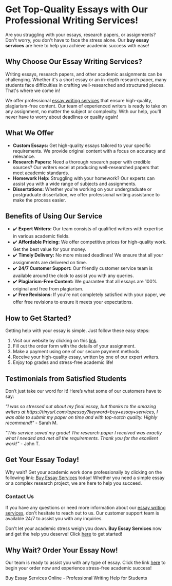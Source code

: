 <h1>Get Top-Quality Essays with Our Professional Writing Services!</h1>

<p>Are you struggling with your essays, research papers, or assignments? Don't worry, you don't have to face the stress alone. Our <strong>buy essay services</strong> are here to help you achieve academic success with ease!</p>

<h2>Why Choose Our Essay Writing Services?</h2>
<p>Writing essays, research papers, and other academic assignments can be challenging. Whether it's a short essay or an in-depth research paper, many students face difficulties in crafting well-researched and structured pieces. That's where we come in!</p>

<p>We offer professional <a href="https://tinyurl.com/topessay?keyword=buy+essay+services">essay writing services</a> that ensure high-quality, plagiarism-free content. Our team of experienced writers is ready to take on any assignment, no matter the subject or complexity. With our help, you'll never have to worry about deadlines or quality again!</p>

<h2>What We Offer</h2>
<ul>
  <li><strong>Custom Essays:</strong> Get high-quality essays tailored to your specific requirements. We provide original content with a focus on accuracy and relevance.</li>
  <li><strong>Research Papers:</strong> Need a thorough research paper with credible sources? Our writers excel at producing well-researched papers that meet academic standards.</li>
  <li><strong>Homework Help:</strong> Struggling with your homework? Our experts can assist you with a wide range of subjects and assignments.</li>
  <li><strong>Dissertations:</strong> Whether you're working on your undergraduate or postgraduate dissertation, we offer professional writing assistance to make the process easier.</li>
</ul>

<h2>Benefits of Using Our Service</h2>
<ul>
  <li>✔️ <strong>Expert Writers:</strong> Our team consists of qualified writers with expertise in various academic fields.</li>
  <li>✔️ <strong>Affordable Pricing:</strong> We offer competitive prices for high-quality work. Get the best value for your money.</li>
  <li>✔️ <strong>Timely Delivery:</strong> No more missed deadlines! We ensure that all your assignments are delivered on time.</li>
  <li>✔️ <strong>24/7 Customer Support:</strong> Our friendly customer service team is available around the clock to assist you with any queries.</li>
  <li>✔️ <strong>Plagiarism-Free Content:</strong> We guarantee that all essays are 100% original and free from plagiarism.</li>
  <li>✔️ <strong>Free Revisions:</strong> If you're not completely satisfied with your paper, we offer free revisions to ensure it meets your expectations.</li>
</ul>

<h2>How to Get Started?</h2>
<p>Getting help with your essay is simple. Just follow these easy steps:</p>
<ol>
  <li>Visit our website by clicking on this <a href="https://tinyurl.com/topessay?keyword=buy+essay+services">link</a>.</li>
  <li>Fill out the order form with the details of your assignment.</li>
  <li>Make a payment using one of our secure payment methods.</li>
  <li>Receive your high-quality essay, written by one of our expert writers.</li>
  <li>Enjoy top grades and stress-free academic life!</li>
</ol>

<h2>Testimonials from Satisfied Students</h2>
<p>Don’t just take our word for it! Here’s what some of our customers have to say:</p>

<p><em>"I was so stressed out about my final essay, but thanks to the amazing writers at https://tinyurl.com/topessay?keyword=buy+essay+services, I was able to submit my paper on time and with top-notch quality. Highly recommend!"</em> - Sarah M.</p>
<p><em>"This service saved my grade! The research paper I received was exactly what I needed and met all the requirements. Thank you for the excellent work!"</em> - John T.</p>

<h2>Get Your Essay Today!</h2>
<p>Why wait? Get your academic work done professionally by clicking on the following link: <a href="https://tinyurl.com/topessay?keyword=buy+essay+services">Buy Essay Services</a> today! Whether you need a simple essay or a complex research project, we are here to help you succeed.</p>

<h3>Contact Us</h3>
<p>If you have any questions or need more information about our <a href="https://tinyurl.com/topessay?keyword=buy+essay+services">essay writing services</a>, don't hesitate to reach out to us. Our customer support team is available 24/7 to assist you with any inquiries.</p>

<p>Don't let your academic stress weigh you down. <strong>Buy Essay Services</strong> now and get the help you deserve! Click <a href="https://tinyurl.com/topessay?keyword=buy+essay+services">here</a> to get started!</p>

<h2>Why Wait? Order Your Essay Now!</h2>
<p>Our team is ready to assist you with any type of essay. Click the link <a href="https://tinyurl.com/topessay?keyword=buy+essay+services">here</a> to begin your order now and experience stress-free academic success!</p>
Buy Essay Services Online - Professional Writing Help for Students
